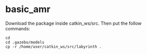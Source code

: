 # basic_amr

 Download the package inside catkin_ws/src. Then put the follow commands:

 ```
 cd
 cd .gazebo/models
 cp -r /home/user/catkin_ws/src/labyrinth .
 ```
